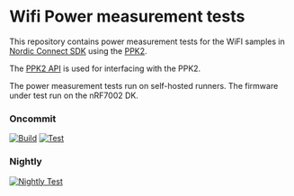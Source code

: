 # Wifi Power measurement tests

This repository contains power measurement tests for the WiFI samples in [Nordic Connect SDK](www.github.com/nrfconnect/sdk-nrf) using the [PPK2](https://www.nordicsemi.com/Products/Development-hardware/Power-Profiler-Kit-2).

The [PPK2 API](https://github.com/IRNAS/ppk2-api-python) is used for interfacing with the PPK2.

The power measurement tests run on self-hosted runners. The firmware under test run on the nRF7002 DK.

### Oncommit
[![Build](https://github.com/balaji-nordic/wifi-power-meas-test/actions/workflows/build.yml/badge.svg?branch=main&event=push)](https://github.com/balaji-nordic/wifi-power-meas-test/actions/workflows/build.yml)
[![Test](https://github.com/balaji-nordic/wifi-power-meas-test/actions/workflows/test.yml/badge.svg?branch=main&event=push)](https://github.com/balaji-nordic/wifi-power-meas-test/actions/workflows/test.yml)

### Nightly
[![Nightly Test](https://github.com/balaji-nordic/wifi-power-meas-test/actions/workflows/test.yml/badge.svg?event=schedule)](https://github.com/balaji-nordic/wifi-power-meas-test/actions/workflows/test.yml)
